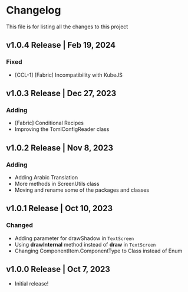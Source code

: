 # Changelog
This file is for listing all the changes to this project

## v1.0.4 Release | Feb 19, 2024
### Fixed
- [CCL-1] [Fabric] Incompatibility with KubeJS

## v1.0.3 Release | Dec 27, 2023
### Adding
- [Fabric] Conditional Recipes
- Improving the TomlConfigReader class

## v1.0.2 Release | Nov 8, 2023
### Adding
- Adding Arabic Translation
- More methods in ScreenUtils class
- Moving and rename some of the packages and classes

## v1.0.1 Release | Oct 10, 2023
### Changed
- Adding parameter for drawShadow in `TextScreen`
- Using **drawInternal** method instead of **draw** in `TextScreen`
- Changing ComponentItem.ComponentType to Class instead of Enum

## v1.0.0 Release | Oct 7, 2023
- Initial release!